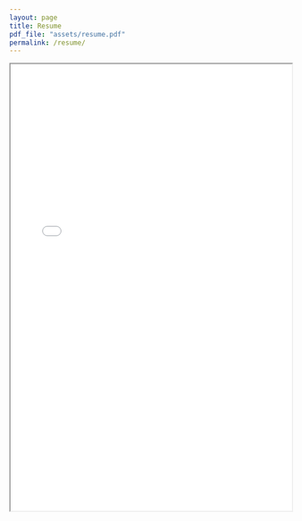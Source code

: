 ```yaml
---
layout: page
title: Resume
pdf_file: "assets/resume.pdf"
permalink: /resume/
---
```


<!--Please [view my resume here]({{ site.url }}/{{ page.pdf_file }}){:target="_blank"}.-->
<iframe src="{{ site.url }}/{{ page.pdf_file }}" width="100%" height="800px">
